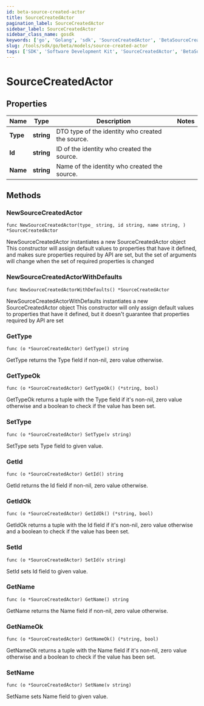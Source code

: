 ```yaml
---
id: beta-source-created-actor
title: SourceCreatedActor
pagination_label: SourceCreatedActor
sidebar_label: SourceCreatedActor
sidebar_class_name: gosdk
keywords: ['go', 'Golang', 'sdk', 'SourceCreatedActor', 'BetaSourceCreatedActor'] 
slug: /tools/sdk/go/beta/models/source-created-actor
tags: ['SDK', 'Software Development Kit', 'SourceCreatedActor', 'BetaSourceCreatedActor']
---
```


# SourceCreatedActor

## Properties

Name | Type | Description | Notes
------------ | ------------- | ------------- | -------------
**Type** | **string** | DTO type of the identity who created the source. | 
**Id** | **string** | ID of the identity who created the source. | 
**Name** | **string** | Name of the identity who created the source. | 

## Methods

### NewSourceCreatedActor

`func NewSourceCreatedActor(type_ string, id string, name string, ) *SourceCreatedActor`

NewSourceCreatedActor instantiates a new SourceCreatedActor object
This constructor will assign default values to properties that have it defined,
and makes sure properties required by API are set, but the set of arguments
will change when the set of required properties is changed

### NewSourceCreatedActorWithDefaults

`func NewSourceCreatedActorWithDefaults() *SourceCreatedActor`

NewSourceCreatedActorWithDefaults instantiates a new SourceCreatedActor object
This constructor will only assign default values to properties that have it defined,
but it doesn't guarantee that properties required by API are set

### GetType

`func (o *SourceCreatedActor) GetType() string`

GetType returns the Type field if non-nil, zero value otherwise.

### GetTypeOk

`func (o *SourceCreatedActor) GetTypeOk() (*string, bool)`

GetTypeOk returns a tuple with the Type field if it's non-nil, zero value otherwise
and a boolean to check if the value has been set.

### SetType

`func (o *SourceCreatedActor) SetType(v string)`

SetType sets Type field to given value.


### GetId

`func (o *SourceCreatedActor) GetId() string`

GetId returns the Id field if non-nil, zero value otherwise.

### GetIdOk

`func (o *SourceCreatedActor) GetIdOk() (*string, bool)`

GetIdOk returns a tuple with the Id field if it's non-nil, zero value otherwise
and a boolean to check if the value has been set.

### SetId

`func (o *SourceCreatedActor) SetId(v string)`

SetId sets Id field to given value.


### GetName

`func (o *SourceCreatedActor) GetName() string`

GetName returns the Name field if non-nil, zero value otherwise.

### GetNameOk

`func (o *SourceCreatedActor) GetNameOk() (*string, bool)`

GetNameOk returns a tuple with the Name field if it's non-nil, zero value otherwise
and a boolean to check if the value has been set.

### SetName

`func (o *SourceCreatedActor) SetName(v string)`

SetName sets Name field to given value.



